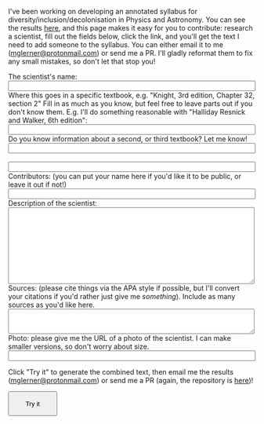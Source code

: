<!--
.. title: NonNewtonian Scientists
.. slug: nonnewtonian-scientists
.. date: 2018-02-04 02:10:56 UTC
.. tags: 
.. category: 
.. link: 
.. description: 
.. type: text
-->

I've been working on developing an annotated syllabus for
diversity/inclusion/decolonisation in Physics and Astronomy. You can
see the results
[here](https://github.com/mglerner/IntroductoryPhysics), and this page
makes it easy for you to contribute: research a scientist, fill out
the fields below, click the link, and you'll get the text I need to
add someone to the syllabus. You can either email it to me (mglerner@protonmail.com) or send me a PR. I'll gladly reformat them to fix
any small mistakes, so don't let that stop you!

<!-- Thanks to -->
<!-- https://www.w3schools.com/js/tryit.asp?filename=tryjs_form_elements -->
<!-- for example javascript code -->

<form id="ScientistForm">
  The scientist's name:<br>
  <input type="text" name="Name" size="60"><br>
  Where this goes in a specific textbook, e.g. "Knight, 3rd edition,
  Chapter 32, section 2" Fill in as much as you know, but feel free to
  leave parts out if you don't know them. E.g. I'll do something
  reasonable with "Halliday Resnick and Walker, 6th edition":<br>
  <input type="text" name="Textbook" size="60"><br>
  Do you know information about a second, or third textbook? Let me
  know! <br>
  <input type="text" name="Textbook" size="60"><br>
  <br>
  <input type="text" name="Textbook" size="60"><br>
  Contributors: (you can put your name here if you'd like it to be
  public, or leave it out if not!) <br>
  <input type="text" name="Contributors" size="60"><br>
  Description of the scientist: <br>
  <textarea rows="10" cols="60" name="Description"></textarea><br>
  Sources: (please cite things via the APA style if possible, but I'll
  convert your citations if you'd rather just give me
  <i>something</i>). Include as many sources as you'd like here. <br>
  <textarea rows="3" cols="60" name="Sources"></textarea><br>
  Photo: please give me the URL of a photo of the scientist. I can
  make smaller versions, so don't worry about size. <br>
  <input type="text" name="Photo" size="60"><br>

</form>
  
Click "Try it" to generate the combined text, then email me the
results (mglerner@protonmail.com) or send me a PR (again,
the repository is [here](https://github.com/mglerner/IntroductoryPhysics))!


<button style="height:50px;width:100px" onclick="myFunction()">Try it</button>

<p id="ScientistResults"></p>

<script>
function myFunction() {
    var x = document.getElementById("ScientistForm");
    var text = "";
    var i;
    for (i = 0; i < x.length ;i++) {
        text += "# " + x.elements[i].name + "<br>" + x.elements[i].value + "<br><br>";
    }
    document.getElementById("ScientistResults").innerHTML = text;
}
</script>


